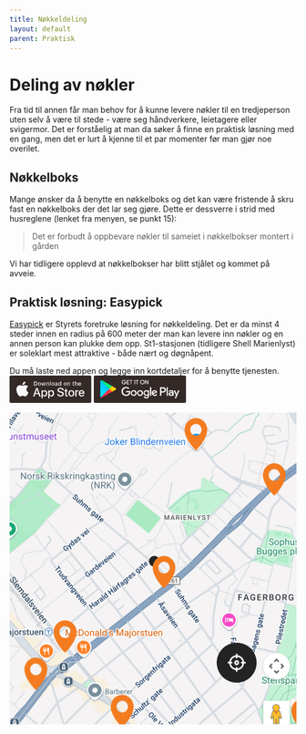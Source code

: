 ```yaml
---
title: Nøkkeldeling
layout: default
parent: Praktisk
---
```


# Deling av nøkler

Fra tid til annen får man behov for å kunne levere nøkler til en tredjeperson uten selv å være til stede - være seg håndverkere, leietagere eller svigermor. Det er forståelig at man da søker å finne en praktisk løsning med en gang, men det er lurt å kjenne til et par momenter før man gjør noe overilet.

## Nøkkelboks
Mange ønsker da å benytte en nøkkelboks og det kan være fristende å skru fast en nøkkelboks der det lar seg gjøre. Dette er dessverre i strid med husreglene (lenket fra menyen, se punkt 15):

> Det er forbudt å oppbevare nøkler til sameiet i nøkkelbokser montert i gården

Vi har tidligere opplevd at nøkkelbokser har 
blitt stjålet og kommet på avveie.

## Praktisk løsning: Easypick

[Easypick](https://www.easypick.app) er Styrets foretruke løsning for nøkkeldeling. Det er da minst 4 steder innen en radius på 600 meter der man kan levere inn nøkler og en annen person kan plukke dem opp. St1-stasjonen (tidligere Shell Marienlyst) er soleklart mest attraktive - både nært og døgnåpent.

Du må laste ned appen og legge inn kortdetaljer for å benytte tjenesten.
<flex>
    <a href="https://apps.apple.com/us/app/easypick/id1215465630" style="padding:0"><img src="/assets/images/appstore-badge.svg" alt="Download on the App Store" style="height:3rem;padding-left:0"></a>
    <a href="https://play.google.com/store/apps/details?id=com.easypick.main"><img src="/assets/images/googleplay-badge.svg" alt="Get it on Google Play" style="height:3rem;padding-left:0"></a>
</flex>

![kart over hentesteder](/assets/images/easypick-locations.png)
